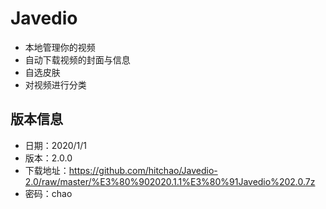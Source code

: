 # Javedio
* 本地管理你的视频<br>
* 自动下载视频的封面与信息<br>
* 自选皮肤<br>
* 对视频进行分类<br>
## 版本信息
* 日期：2020/1/1<br>
* 版本：2.0.0<br>
* 下载地址：https://github.com/hitchao/Javedio-2.0/raw/master/%E3%80%902020.1.1%E3%80%91Javedio%202.0.7z <br>
* 密码：chao
